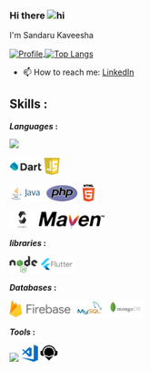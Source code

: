 ### Hi there <img src="https://user-images.githubusercontent.com/1303154/88677602-1635ba80-d120-11ea-84d8-d263ba5fc3c0.gif" width="28px" alt="hi">
I'm Sandaru Kaveesha


<a href="https://github.com/SandaruKavee">
  <img alt="Profile" align="center" src="https://github-readme-stats.vercel.app/api?username=SandaruKavee&count_private=true&show_icons=true&custom_title=My%20Github%20Statistics&hide=stars,issues" />
</a>
<a href="https://github.com/SandaruKavee">
  <img alt="Top Langs" align="center" src="https://github-readme-stats.vercel.app/api/top-langs/?username=SandaruKavee&langs_count=9&layout=compact" />
  

</a>




<br />




- 📫 How to reach me: 
<a href='https://www.linkedin.com/in/sandaru-kaveesha'>LinkedIn</a>

## Skills  :

***Languages*  :**
<p> 
<code><img height="30" src="https://upload.wikimedia.org/wikipedia/commons/c/c3/Python-logo-notext.svg"></code>

<code><img height="30" src="https://github.com/SandaruKavee/SandaruKavee/blob/main/Logos/dart.png"></code>
<code><img height="30" src="https://github.com/SandaruKavee/SandaruKavee/blob/main/Logos/javascript.svg"></code>

<code><img height="30" src="https://github.com/SandaruKavee/SandaruKavee/blob/main/Logos/java-ar21.svg"></code>
<code><img height="30" src="https://github.com/SandaruKavee/SandaruKavee/blob/main/Logos/PHP-logo.svg"></code>
<code><img height="30" src="https://github.com/SandaruKavee/SandaruKavee/blob/main/Logos/HTML5_logo_and_wordmark.svg"></code>
  
<code><img height="30" src="https://github.com/SandaruKavee/SandaruKavee/blob/main/Logos/solidity-logo-vector.png"></code>
 <code><img height="30" src="https://github.com/SandaruKavee/SandaruKavee/blob/main/Logos/Apache_Maven_logo.svg.png"></code>
</p>

***libraries*  :**
<p>
<code><img height="30" src="https://github.com/SandaruKavee/SandaruKavee/blob/main/Logos/nodeJs.svg"></code>
<code><img height="30" src="https://github.com/SandaruKavee/SandaruKavee/blob/main/Logos/flutter.svg"></code>
</p>

***Databases*  :**
<p>
<code><img height="30" src="https://github.com/SandaruKavee/SandaruKavee/blob/main/Logos/Firebase_Logo_Standard_Lockup.svg"></code>
<code><img height="30" src="https://github.com/SandaruKavee/SandaruKavee/blob/main/Logos/mysql-ar21.svg"></code>
  <code><img height="30" src="https://github.com/SandaruKavee/SandaruKavee/blob/main/Logos/mongodb-ar21.svg"></code>
  
</p>

***Tools*  :**
<p>


<code><img height="30" src="https://upload.wikimedia.org/wikipedia/commons/e/e0/Git-logo.svg"></code>
<code><img height="30" src="https://github.com/SandaruKavee/SandaruKavee/blob/main/Logos/visual-studio.svg"></code>
<code><img height="30" src="https://github.com/SandaruKavee/SandaruKavee/blob/main/Logos/remix.png"></code> 

</p>

